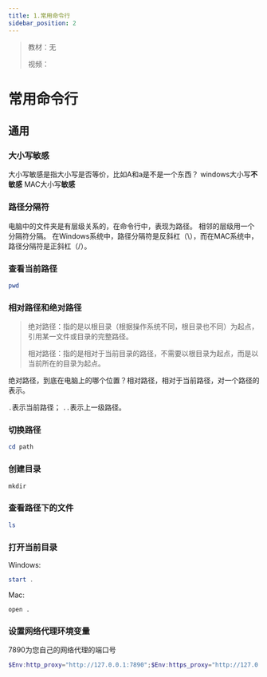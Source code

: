 ```yaml
---
title: 1.常用命令行
sidebar_position: 2
---
```


> 教材：无
>
> 视频：

# 常用命令行


## 通用

### 大小写敏感
大小写敏感是指大小写是否等价，比如A和a是不是一个东西？
windows大小写**不敏感**
MAC大小写**敏感**



### 路径分隔符

电脑中的文件夹是有层级关系的，在命令行中，表现为路径。
相邻的层级用一个分隔符分隔。
在Windows系统中，路径分隔符是反斜杠（\），而在MAC系统中，路径分隔符是正斜杠（/）。



### 查看当前路径
``` powershell
pwd
```


### 相对路径和绝对路径

> 绝对路径：指的是以根目录（根据操作系统不同，根目录也不同）为起点，引用某一文件或目录的完整路径。
> 
> 相对路径：指的是相对于当前目录的路径，不需要以根目录为起点，而是以当前所在的目录为起点。

绝对路径，到底在电脑上的哪个位置？相对路径，相对于当前路径，对一个路径的表示。

`.`表示当前路径；
`..`表示上一级路径。



### 切换路径

```powershell
cd path
```



### 创建目录

```powershell
mkdir
```



### 查看路径下的文件

```powershell
ls
```



### 打开当前目录

Windows:

```powershell
start .
```

Mac:


```shell
open .
```



### 设置网络代理环境变量

7890为您自己的网络代理的端口号

```powershell
$Env:http_proxy="http://127.0.0.1:7890";$Env:https_proxy="http://127.0.0.1:7890"
```

